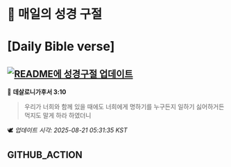 # 🙏 매일의 성경 구절
# [Daily Bible verse]
## [![README에 성경구절 업데이트](https://github.com/DONGSUKA/first_test/actions/workflows/update-readme-bible.yml/badge.svg)](https://github.com/DONGSUKA/first_test/actions/workflows/update-readme-bible.yml)
<!-- START_BIBLE_VERSE -->
📖 **데살로니가후서 3:10**
> 우리가 너희와 함께 있을 때에도 너희에게 명하기를 누구든지 일하기 싫어하거든 먹지도 말게 하라 하였더니

🕊️ _업데이트 시각: 2025-08-21 05:31:35 KST_
  <!-- END_BIBLE_VERSE -->
## GITHUB_ACTION
